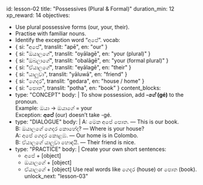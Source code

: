 id: lesson-02
title: "Possessives (Plural & Formal)"
duration_min: 12
xp_reward: 14
objectives:
  - Use plural possessive forms (our, your, their).
  - Practise with familiar nouns.
  - Identify the exception word “අපේ”.
vocab:
  - { si: "අපේ", translit: "apē", en: "our" }
  - { si: "ඔයාලගේ", translit: "oyālagē", en: "your (plural)" }
  - { si: "ඔබලාගේ", translit: "obalāgē", en: "your (formal plural)" }
  - { si: "ඒයාලගේ", translit: "eyālagē", en: "their" }
  - { si: "යාලුවා", translit: "yāluwā", en: "friend" }
  - { si: "ගෙදර", translit: "gedara", en: "house / home" }
  - { si: "පොත", translit: "potha", en: "book" }
content_blocks:
  - type: "CONCEPT"
    body: |
      To show possession, add **-ගේ (gé)** to the pronoun.  
      Example: ඔයා → ඔයාගේ = your  
      Exception: **අපේ** (our) doesn’t take -gé.
  - type: "DIALOGUE"
    body: |
      A: මෙක අපේ පොත. — This is our book.  
      B: ඔයාලගේ ගෙදර කොහේද? — Where is your house?  
      A: අපේ ගෙදර කොළඹ. — Our home is in Colombo.  
      B: ඒයාලගේ යාලුවා හොඳයි. — Their friend is nice.
  - type: "PRACTICE"
    body: |
      Create your own short sentences:
      - අපේ + [object]  
      - ඔයාලගේ + [object]  
      - ඒයාලගේ + [object]
      Use real words like ගෙදර (house) or පොත (book).
unlock_next: "lesson-03"
